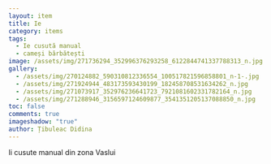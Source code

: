 ```yaml
---
layout: item
title: Ie
category: items
tags:
  - Ie cusută manual
  - cameși bărbătești
image: /assets/img/271736294_352996376293258_6122844741337788313_n.jpg
gallery:
  - /assets/img/270124882_590310812336554_100517821596858801_n-1-.jpg
  - /assets/img/271924944_483173593430199_182458708531634262_n.jpg
  - /assets/img/271073917_352976236641723_7921081602331782164_n.jpg
  - /assets/img/271288946_3156597124609877_3541351205137088850_n.jpg
toc: false
comments: true
imageshadow: "true"
author: Țibuleac Didina
---
```

 Ii cusute manual din zona Vaslui